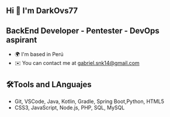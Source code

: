  Hi 👋 I'm DarkOvs77
-----------------------------------------------------
BackEnd Developer - Pentester - DevOps aspirant
------------------------------------------------------
* 🌍  I'm based in Perú
* ✉️  You can contact me at [gabriel.snk14@gmail.com](mailto:gabriel.snk14@gmail.com)

🛠️Tools and LAnguajes
-----------------------------------------------------
* Git, VSCode, Java, Kotlin, Gradle, Spring Boot,Python, HTML5
* CSS3, JavaScript, Node.js, PHP, SQL, MySQL
